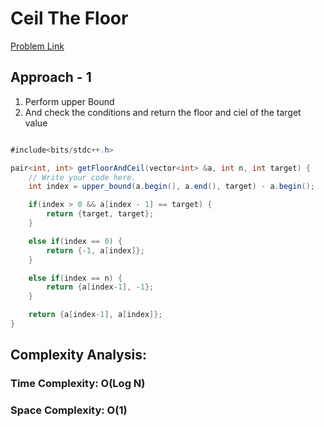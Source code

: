 # Ceil The Floor

[Problem Link](https://www.naukri.com/code360/problems/ceiling-in-a-sorted-array_1825401?leftPanelTabValue=PROBLEM)

## Approach - 1

1. Perform upper Bound
2. And check the conditions and return the floor and ciel of the target value

```Java

#include<bits/stdc++.h>

pair<int, int> getFloorAndCeil(vector<int> &a, int n, int target) {
	// Write your code here.
	int index = upper_bound(a.begin(), a.end(), target) - a.begin();

	if(index > 0 && a[index - 1] == target) {
		return {target, target};
	}

	else if(index == 0) {
		return {-1, a[index]};
	}

	else if(index == n) {
		return {a[index-1], -1};
	}

	return {a[index-1], a[index]};
}

```

## Complexity Analysis:

### Time Complexity: O(Log N)

### Space Complexity: O(1)
